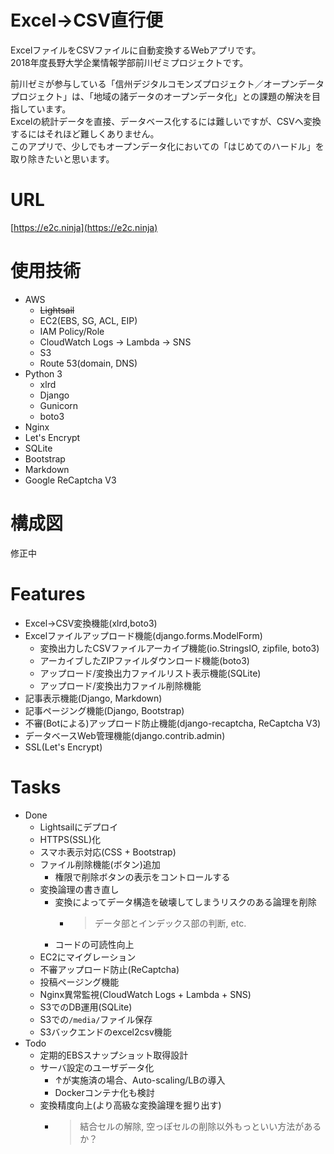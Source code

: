 # Excel->CSV直行便

ExcelファイルをCSVファイルに自動変換するWebアプリです。<br>
2018年度長野大学企業情報学部前川ゼミプロジェクトです。

前川ゼミが参与している「信州デジタルコモンズプロジェクト／オープンデータプロジェクト」は、「地域の諸データのオープンデータ化」との課題の解決を目指しています。<br>
Excelの統計データを直接、データベース化するには難しいですが、CSVへ変換するにはそれほど難しくありません。<br>
このアプリで、少しでもオープンデータ化においての「はじめてのハードル」を取り除きたいと思います。<br>

# URL

[https://e2c.ninja](https://e2c.ninja)

# 使用技術

- AWS
  - ~~Lightsail~~
  - EC2(EBS, SG, ACL, EIP)
  - IAM Policy/Role
  - CloudWatch Logs -> Lambda -> SNS
  - S3
  - Route 53(domain, DNS)
- Python 3
  - xlrd
  - Django
  - Gunicorn
  - boto3
- Nginx
- Let's Encrypt
- SQLite
- Bootstrap
- Markdown
- Google ReCaptcha V3

# 構成図

修正中

# Features

- Excel->CSV変換機能(xlrd,boto3)
- Excelファイルアップロード機能(django.forms.ModelForm)
  - 変換出力したCSVファイルアーカイブ機能(io.StringsIO, zipfile, boto3)
  - アーカイブしたZIPファイルダウンロード機能(boto3)
  - アップロード/変換出力ファイルリスト表示機能(SQLite)
  - アップロード/変換出力ファイル削除機能
- 記事表示機能(Django, Markdown)
- 記事ページング機能(Django, Bootstrap)
- 不審(Botによる)アップロード防止機能(django-recaptcha, ReCaptcha V3)
- データベースWeb管理機能(django.contrib.admin)
- SSL(Let's Encrypt)


# Tasks

- Done
  - Lightsailにデプロイ
  - HTTPS(SSL)化
  - スマホ表示対応(CSS + Bootstrap)
  - ファイル削除機能(ボタン)追加
    - 権限で削除ボタンの表示をコントロールする
  - 変換論理の書き直し
    - 変換によってデータ構造を破壊してしまうリスクのある論理を削除
      - > データ部とインデックス部の判断, etc.
    - コードの可読性向上
  - EC2にマイグレーション
  - 不審アップロード防止(ReCaptcha)
  - 投稿ページング機能
  - Nginx異常監視(CloudWatch Logs + Lambda + SNS)
  - S3でのDB運用(SQLite)
  - S3での`/media/`ファイル保存
  - S3バックエンドのexcel2csv機能
- Todo
  - 定期的EBSスナップショット取得設計
  - サーバ設定のユーザデータ化
    - ↑が実施済の場合、Auto-scaling/LBの導入
    - Dockerコンテナ化も検討
  - 変換精度向上(より高級な変換論理を掘り出す)
    - > 結合セルの解除, 空っぽセルの削除以外もっといい方法があるか？
